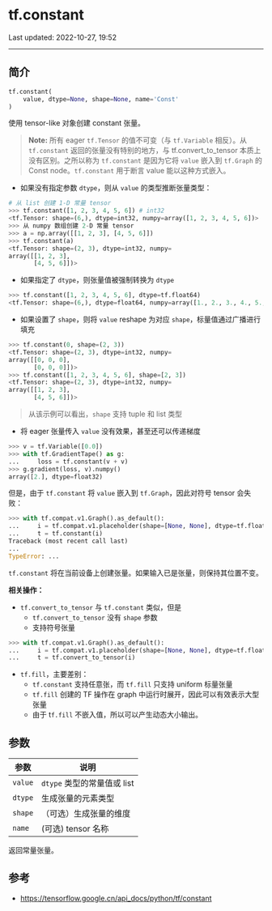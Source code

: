 # tf.constant

Last updated: 2022-10-27, 19:52

****

## 简介

```python
tf.constant(
    value, dtype=None, shape=None, name='Const'
)
```

使用 tensor-like 对象创建 constant 张量。

> **Note:** 所有 eager `tf.Tensor` 的值不可变（与 `tf.Variable` 相反）。从 `tf.constant` 返回的张量没有特别的地方，与 tf.convert_to_tensor 本质上没有区别。之所以称为 `tf.constant` 是因为它将 `value` 嵌入到 `tf.Graph` 的 Const node。`tf.constant` 用于断言 value 能以这种方式嵌入。

- 如果没有指定参数 `dtype`，则从 `value` 的类型推断张量类型：

```python
# 从 list 创建 1-D 常量 tensor
>>> tf.constant([1, 2, 3, 4, 5, 6]) # int32
<tf.Tensor: shape=(6,), dtype=int32, numpy=array([1, 2, 3, 4, 5, 6])>
>>> 从 numpy 数组创建 2-D 常量 tensor
>>> a = np.array([[1, 2, 3], [4, 5, 6]])
>>> tf.constant(a)
<tf.Tensor: shape=(2, 3), dtype=int32, numpy=
array([[1, 2, 3],
       [4, 5, 6]])>
```

- 如果指定了 `dtype`，则张量值被强制转换为 `dtype`

```python
>>> tf.constant([1, 2, 3, 4, 5, 6], dtype=tf.float64)
<tf.Tensor: shape=(6,), dtype=float64, numpy=array([1., 2., 3., 4., 5., 6.])>
```

- 如果设置了 `shape`，则将 `value` reshape 为对应 `shape`，标量值通过广播进行填充

```python
>>> tf.constant(0, shape=(2, 3))
<tf.Tensor: shape=(2, 3), dtype=int32, numpy=
array([[0, 0, 0],
       [0, 0, 0]])>
>>> tf.constant([1, 2, 3, 4, 5, 6], shape=[2, 3])
<tf.Tensor: shape=(2, 3), dtype=int32, numpy=
array([[1, 2, 3],
       [4, 5, 6]])>
```

> 从该示例可以看出，`shape` 支持 tuple 和 list 类型

- 将 eager 张量传入 `value` 没有效果，甚至还可以传递梯度

```python
>>> v = tf.Variable([0.0])
>>> with tf.GradientTape() as g:
...     loss = tf.constant(v + v)
>>> g.gradient(loss, v).numpy()
array([2.], dtype=float32)
```

但是，由于 `tf.constant` 将 `value` 嵌入到 `tf.Graph`，因此对符号 tensor 会失败：

```python
>>> with tf.compat.v1.Graph().as_default():
...     i = tf.compat.v1.placeholder(shape=[None, None], dtype=tf.float32)
...     t = tf.constant(i)
Traceback (most recent call last)
...
TypeError: ...
```

`tf.constant` 将在当前设备上创建张量。如果输入已是张量，则保持其位置不变。

**相关操作：**

- `tf.convert_to_tensor` 与 `tf.constant` 类似，但是
  - `tf.convert_to_tensor` 没有 `shape` 参数
  - 支持符号张量

```python
>>> with tf.compat.v1.Graph().as_default():
...     i = tf.compat.v1.placeholder(shape=[None, None], dtype=tf.float32)
...     t = tf.convert_to_tensor(i)
```

- `tf.fill`，主要差别：
  - `tf.constant` 支持任意张，而 `tf.fill` 只支持 uniform 标量张量
  - `tf.fill` 创建的 TF 操作在 graph 中运行时展开，因此可以有效表示大型张量
  - 由于 t`f.fill` 不嵌入值，所以可以产生动态大小输出。

## 参数

|参数|说明|
|---|---|
|`value`|`dtype` 类型的常量值或 list|
|`dtype`|生成张量的元素类型|
|`shape`|（可选）生成张量的维度|
|`name`|(可选) tensor 名称|

返回常量张量。

## 参考

- https://tensorflow.google.cn/api_docs/python/tf/constant
